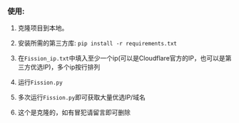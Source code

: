 ### 使用:

1. 克隆项目到本地。
2. 安装所需的第三方库: `pip install -r requirements.txt`
3. 在`Fission_ip.txt`中填入至少一个ip(可以是Cloudflare官方的IP，也可以是第三方优选IP)，多个ip按行排列
4. 运行`Fission.py`
5. 多次运行`Fission.py`即可获取大量优选IP/域名

6. 这个是克隆的，如有冒犯请留言即可删除
